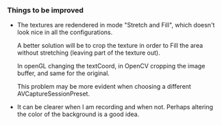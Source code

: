 ### Things to be improved ###

- The textures are redendered in mode "Stretch and Fill", which doesn't look
  nice in all the configurations.
  
  A better solution will be to crop the texture in order to Fill the area
  without stretching (leaving part of the texture out).  
  
  In openGL changing the textCoord, in OpenCV cropping the image buffer, and
  same for the original.  
  
  This problem may be more evident when choosing a different
  AVCaptureSessionPreset.


- It can be clearer when I am recording and when not. Perhaps altering the
  color of the background is a good idea.

